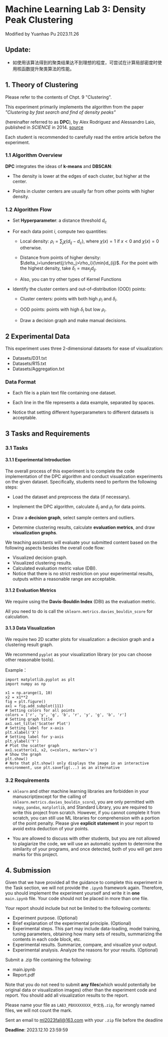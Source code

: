 # Machine Learning Lab 3: Density Peak Clustering
Modified by Yuanhao Pu 2023.11.26

## Update:
- 如使用该算法得到的聚类结果达不到理想的程度，可尝试在计算局部密度时使用核函数提升聚类算法的性能。

## 1. Theory of Clustering
Please refer to the contents of Chpt. 9 "Clustering". 

This experiment primarily implements the algorithm from the paper *"Clustering by fast search and find of density peaks"* 

(hereinafter referred to as **DPC**), by Alex Rodriguez and Alessandro Laio, published in *SCIENCE* in 2014.
[source](https://sites.psu.edu/mcnl/files/2017/03/9-2dhti48.pdf)

Each student is recommended to carefully read the entire article before the experiment.

### 1.1 Algorithm Overview
**DPC** integrates the ideas of **k-means** and **DBSCAN**:

- The density is lower at the edges of each cluster, but higher at the center.

- Points in cluster centers are usually far from other points with higher density.

### 1.2 Algorithm Flow

- Set **Hyperparameter**: a distance threshold $d_c$

- For each data point $i$, compute two quantities:

  - Local density: $\rho_i=\sum_j\chi(d_{ij}−d_c)$, where $\chi(x)=1$ if $x<0$ and $\chi(x)=0$ otherwise.

  - Distance from points of higher density: $\delta_i=\underset{j:\rho_j>\rho_i}{\min}d_{ij}$. For the point with the highest density, take $\delta_i=\max_jd_{ij}$.

  - Also, you can try other types of Kernel Functions

- Identify the cluster centers and out-of-distribution (OOD) points:

  - Cluster centers: points with both high $\rho_i$ and $\delta_i$.

  - OOD points: points with high $\delta_i$ but low $\rho_i$.

  - Draw a decision graph and make manual decisions.

## 2 Experimental Data

This experiment uses three 2-dimensional datasets for ease of visualization: 
- Datasets/D31.txt
- Datasets/R15.txt
- Datasets/Aggregation.txt

### Data Format
- Each file is a plain text file containing one dataset.

- Each line in the file represents a data example, separated by spaces.

- Notice that setting different hyperparameters to different datasets is acceptable.

## 3 Tasks and Requirements
### 3.1 Tasks
#### 3.1.1 Experimental Introduction

The overall process of this experiment is to complete the code implementation of the DPC algorithm and conduct visualization experiments on the given dataset. Specifically, students need to perform the following steps:
- Load the dataset and preprocess the data (if necessary).

- Implement the DPC algorithm, calculate $\delta_i$ and $\rho_i$ for data points.

- Draw a **decision graph**, select sample centers and outliers.

- Determine clustering results, calculate **evaluation metrics**, and draw **visualization graphs**.

We teaching assistants will evaluate your submitted content based on the following aspects besides the overall code flow:
- Visualized decision graph.
- Visualized clustering results.
- Calculated evaluation metric value (DBI).
- Notice that there is no strict restriction on your experimental results, outputs within a reasonable range are acceptable.

#### 3.1.2 Evaluation Metrics
We require using the **Davis-Bouldin Index** (DBI) as the evaluation metric.

All you need to do is call the `sklearn.metrics.davies_bouldin_score` for calculation.

#### 3.1.3 Data Visualization

We require two 2D scatter plots for visualization: a decision graph and a clustering result graph.

We recommend `pyplot` as your visualization library (or you can choose other reasonable tools).

Example：

```{python}
import matplotlib.pyplot as plt
import numpy as np

x1 = np.arange(1, 10)
x2 = x1**2
fig = plt.figure()
ax1 = fig.add_subplot(111)
# Setting colors for all points
colors = ['r', 'y', 'g', 'b', 'r', 'y', 'g', 'b', 'r']
# Setting graph title
ax1.set_title('Scatter Plot')
# Setting label for x-axis
plt.xlabel('X')
# Setting label for y-axis
plt.ylabel('Y')
# Plot the scatter graph
ax1.scatter(x1, x2, c=colors, marker='o')
# Show the graph
plt.show()
# Note that plt.show() only displays the image in an interactive environment, use plt.savefig(...) as an alternative
```

### 3.2 Requirements

- `sklearn` and other machine learning libraries are forbidden in your manuscript(except for the calling of `sklearn.metrics.davies_bouldin_score`), you are only permitted with `numpy`, `pandas`, `matplotlib`, and Standard Library, you are required to write this project from scratch. However, if you cannot complete it from scratch, you can still use ML libraries for comprehension with a portion of the point penalty. Please give **explicit statement** in your report to avoid extra deduction of your points.

- You are allowed to discuss with other students, but you are not allowed to plagiarize the code, we will use an automatic system to determine the similarity of your programs, and once detected, both of you will get zero marks for this project.

## 4. Submission

Given that we have provided all the guidance to complete this experiment in the Task section, we will not provide the `.ipynb` framework again. Therefore, you should implement the experiment yourself and write it in **one** `main.ipynb` file. Your code should not be placed in more than one file.

Your report should include but not be limited to the following contents:

- Experiment purpose. (Optional)
- Brief explanation of the experimental principle. (Optional)
- Experimental steps. This part may include data-loading, model training, tuning parameters, obtaining how many sets of results, summarizing the contents in each code block, etc.
- Experimental results. Summarize, compare, and visualize your output.
- Experimental analysis. Analyze the reasons for your results. (Optional)

Submit a .zip file containing the following:
- main.ipynb
- Report.pdf

Note that you do not need to submit **any files**(which would potentially be original data or visualization images) other than the experiment code and report. You should add all visualization results to the report.

Please name your file as `LAB3_PBXXXXXXXX_中文名.zip`, for wrongly named files, we will not count the mark.

Sent an email to ml2023fall@163.com with your `.zip` file before the deadline

**Deadline**: 2023.12.10 23:59:59
